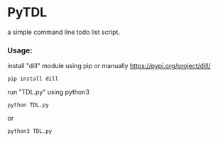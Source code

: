 # PyTDL
a simple command line todo list script.

### Usage: 
install "dill" module using pip or manually https://pypi.org/project/dill/
```
pip install dill
```

run "TDL.py" using python3
```
python TDL.py
```
or 
```
python3 TDL.py
```
